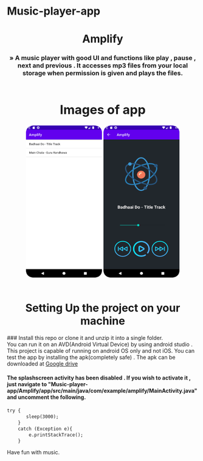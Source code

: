 ﻿# Music-player-app



  <h1 align="center">Amplify</h3>

  <h3 align="center">
     &raquo; A music player with good UI and functions like play , pause , next and previous . It accesses mp3 files from your local storage when permission is given and plays the files.
    <br />
   



<br>
  
  <div align="center">
  <h1 align="center">Images of app</h1>
  <img src="Amplify/app/src/main/res/drawable-v24/homeActivity.png" width="200" height="400" ></img>
  <img src="Amplify/app/src/main/res/drawable-v24/SongActivity.png" width="200" height="400" ></img>
  </div>
  
<br>
<h1 align="center">
    Setting Up the project on your machine  
</h1>
### Install this repo or clone it and unzip it into a single folder.

<br >
You can run it on an AVD(Android Virtual Device) by using android studio . This project is capable of running on android OS only and not iOS. You can test the app by installing the apk(completely safe) . The apk can be downloaded at <a href ="https://drive.google.com/file/d/1fLnou0pqF4ft5iqCT9w1l3tzJwsWecJC/view?usp=sharing">Google drive</a>

#### The splashscreen activity has been disabled . If you wish to activate it , just navigate to "Music-player-app/Amplify/app/src/main/java/com/example/amplify/MainActivity.java" and uncomment the following.
  ```
  try {
         sleep(3000);
      }
      catch (Exception e){
          e.printStackTrace();
      }
  ```
Have fun with music.
  
  
